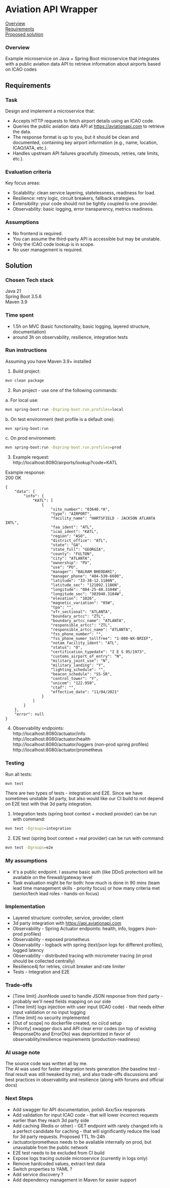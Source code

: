 # Aviation API Wrapper

[Overview](#overview)  
[Requirements](#requirements)  
[Proposed solution](#solution)


### Overview

Example microservice on Java + Spring Boot microservice that integrates with a public aviation
data API to retrieve information about airports based on ICAO codes

## Requirements
### Task

Design and implement a microservice that:
- Accepts HTTP requests to fetch airport details using an ICAO code.
- Queries the public aviation data API at https://aviationapi.com to retrieve the data.
- The response format is up to you, but it should be clean and documented,
containing key airport information (e.g., name, location, ICAO/IATA, etc.).
- Handles upstream API failures gracefully (timeouts, retries, rate limits, etc.).

### Evaluation criteria

Key focus areas:
- Scalability: clean service layering, statelessness, readiness for load.
- Resilience: retry logic, circuit breakers, fallback strategies.
- Extensibility: your code should not be tightly coupled to one provider.
- Observability: basic logging, error transparency, metrics readiness.

### Assumptions

- No frontend is required.
- You can assume the third-party API is accessible but may be unstable.
- Only the ICAO code lookup is in scope.
- No user management is required.

## Solution

### Chosen Tech stack

Java 21  
Spring Boot 3.5.6  
Maven 3.9

### Time spent
- 1.5h on MVC (basic functionality, basic logging, layered structure, documentation)
- around 3h on observability, resilience, integration tests

### Run instructions
Assuming you have Maven 3.9+ installed
1. Build project:
```bash
mvn clean package 
```
2. Run project - use one of the following commands:  

a. For local use:
```bash
mvn spring-boot:run -Dspring-boot.run.profiles=local
```
b. On test environment (test profile is a default one):
```bash
mvn spring-boot:run
```
c. On prod environment:
```bash
mvn spring-boot:run -Dspring-boot.run.profiles=prod
```
3. Example request:  
   http://localhost:8080/airports/lookup?code=KATL

Example response:  
200 OK  
```text
{
    "data": {
        "info": {
            "KATL": [
                {
                    "site_number": "03640.*A",
                    "type": "AIRPORT",
                    "facility_name": "HARTSFIELD - JACKSON ATLANTA INTL",
                    "faa_ident": "ATL",
                    "icao_ident": "KATL",
                    "region": "ASO",
                    "district_office": "ATL",
                    "state": "GA",
                    "state_full": "GEORGIA",
                    "county": "FULTON",
                    "city": "ATLANTA",
                    "ownership": "PU",
                    "use": "PU",
                    "manager": "BALRAM BHEODARI",
                    "manager_phone": "404-530-6600",
                    "latitude": "33-38-12.1186N",
                    "latitude_sec": "121092.1186N",
                    "longitude": "084-25-40.3104W",
                    "longitude_sec": "303940.3104W",
                    "elevation": "1026",
                    "magnetic_variation": "05W",
                    "tpa": "",
                    "vfr_sectional": "ATLANTA",
                    "boundary_artcc": "ZTL",
                    "boundary_artcc_name": "ATLANTA",
                    "responsible_artcc": "ZTL",
                    "responsible_artcc_name": "ATLANTA",
                    "fss_phone_number": "",
                    "fss_phone_numer_tollfree": "1-800-WX-BRIEF",
                    "notam_facility_ident": "ATL",
                    "status": "O",
                    "certification_typedate": "I E S 05/1973",
                    "customs_airport_of_entry": "N",
                    "military_joint_use": "N",
                    "military_landing": "Y",
                    "lighting_schedule": "",
                    "beacon_schedule": "SS-SR",
                    "control_tower": "Y",
                    "unicom": "122.950",
                    "ctaf": "",
                    "effective_date": "11/04/2021"
                }
            ]
        }
    },
    "error": null
}
```

4. Observability endpoints:  
   http://localhost:8080/actuator/info  
   http://localhost:8080/actuator/health  
   http://localhost:8080/actuator/loggers (non-prod spring profiles)  
   http://localhost:8080/actuator/prometheus  

### Testing

Run all tests:
```bash
mvn test
```

There are two types of tests - integration and E2E. Since we have sometimes unstable 3d party, but also would like our CI build to not depend on E2E test with that 3d party integration.  

1. Integration tests (spring boot context + mocked provider) can be run with command:
```bash
mvn test -Dgroups=integration
```

2. E2E test (spring boot context + real provider) can be run with command:
```bash
mvn test -Dgroups=e2e
```

### My assumptions
- it's a public endpoint. I assume basic auth (like DDoS protection) will be available on the firewall/gateway level
- Task evaluation might be for both: how much is done in 90 mins (team lead time management skills - priority focus) or how many criteria met (senior/tech lead roles - hands-on focus)

### Implementation
- Layered structure: controller, service, provider, client
- 3d party integration with https://api.aviationapi.com
- Observability - Spring Actuator endpoints: health, info, loggers (non-prod profiles)
- Observability - exposed prometheus
- Observability - logback with spring (text/json logs for different profiles), logged latency
- Observability - distributed tracing with micrometer tracing (in prod should be collected centrally)
- Resilience4j for retries, circuit breaker and rate limiter
- Tests - Integration and E2E

### Trade-offs
- [Time limit] JsonNode used to handle JSON response from third party - probably we'll need fields mapping on our side
- [Time limit] logs injection with user input (ICAO code) - that needs either input validation or no input logging
- [Time limit] no security implemented
- [Out of scope] no dockerfile created, no ci/cd setup
- [Priority] swagger docs and API clear error codes (on top of existing ResponseDto and ErrorDto) was deprioritized in favor of observability/resilience requirements (production-readiness)

### AI usage note
The source code was written all by me.  
The AI was used for faster integration tests generation (the baseline test - final result was still tweaked by me), and also trade-offs discussions and best practices in observability and resilience (along with forums and official docs)

### Next Steps
- Add swagger for API documentation, polish 4xx/5xx responses
- Add validation for input ICAO code - that will lower incorrect requests earlier than they reach 3d party side
- Add caching (Redis or other) - GET endpoint with rarely changed info is a perfect candidate for caching - that will significantly reduce the load for 3d party requests. Proposed TTL 1h-24h
- /actuator/prometheus needs to be available internally on prod, but unavailable from the public network
- E2E test needs to be excluded from CI build
- Expose logs tracing outside microservice (currently in logs only)
- Remove hardcoded values, extract test data
- Switch properties to YAML ?
- Add service discovery ?
- Add dependency management in Maven for easier support
